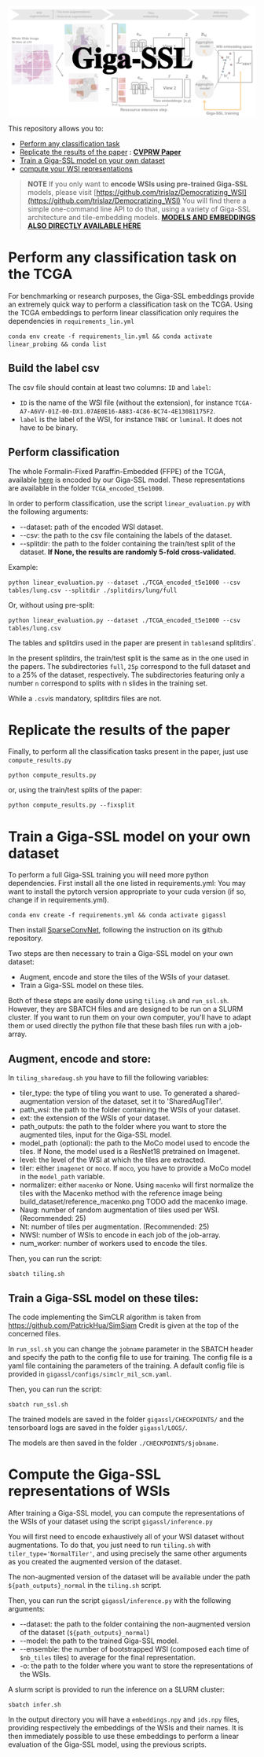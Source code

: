 ![](banner.png)

This repository allows you to:
* [Perform any classification task](#perform-any-classification-task-on-the-tcga)
* [Replicate the results of the paper](#replicate-the-results-of-the-paper) : **[CVPRW Paper](https://openaccess.thecvf.com/content/CVPR2023W/CVMI/papers/Lazard_Giga-SSL_Self-Supervised_Learning_for_Gigapixel_Images_CVPRW_2023_paper.pdf)**
* [Train a Giga-SSL model on your own dataset](#train-a-giga-ssl-model-on-your-own-dataset)
* [compute your WSI representations](#compute-the-giga-ssl-representations)

> **NOTE** If you only want to **encode WSIs using pre-trained Giga-SSL** models, please visit [https://github.com/trislaz/Democratizing_WSI](https://github.com/trislaz/Democratizing_WSI)
> You will find there a simple one-command line API to do that, using a variety of Giga-SSL architecture and tile-embedding models.
> [**MODELS AND EMBEDDINGS ALSO DIRECTLY AVAILABLE HERE**](https://data.mendeley.com/datasets/d573xfd9fg/6)

# Perform any classification task on the TCGA

For benchmarking or research purposes, the Giga-SSL embeddings provide an extremely quick way to perform a classification task on the TCGA.
Using the TCGA embeddings to perform linear classification only requires the dependencies in `requirements_lin.yml`
```
conda env create -f requirements_lin.yml && conda activate linear_probing && conda list
```

## Build the label csv

The csv file should contain at least two columns: `ID` and `label`:
* `ID` is the name of the WSI file (without the extension), for instance `TCGA-A7-A6VV-01Z-00-DX1.07AE0E16-A883-4C86-BC74-4E13081175F2`.
* `label` is the label of the WSI, for instance `TNBC` or `luminal`. It does not have to be binary.

## Perform classification

The whole Formalin-Fixed Paraffin-Embedded (FFPE) of the TCGA, available [here](https://portal.gdc.cancer.gov/) is encoded by our Giga-SSL model. 
These representations are available in the folder `TCGA_encoded_t5e1000`.

In order to perform classification, use the script `linear_evaluation.py` with the following arguments:
* --dataset: path of the encoded WSI dataset.
* --csv: the path to the csv file containing the labels of the dataset.
* --splitdir: the path to the folder containing the train/test split of the dataset. **If None, the results are randomly 5-fold cross-validated**.

Example:
```
python linear_evaluation.py --dataset ./TCGA_encoded_t5e1000 --csv tables/lung.csv --splitdir ./splitdirs/lung/full
```

Or, without using pre-split:
```
python linear_evaluation.py --dataset ./TCGA_encoded_t5e1000 --csv tables/lung.csv
```
The tables and splitdirs used in the paper are present in `tables`and splitdirs`.

In the present splitdirs, the train/test split is the same as in the one used in the papers. 
The subdirectories `full`, `25p` correspond to the full dataset and to a 25% of the dataset, respectively.
The subdirectories featuring only a number `n` correspond to splits with n slides in the training set.

While a `.csv`is mandatory, splitdirs files are not.

# Replicate the results of the paper

Finally, to perform all the classification tasks present in the paper, just use `compute_results.py`

```
python compute_results.py
```

or, using the train/test splits of the paper:
```
python compute_results.py --fixsplit
```


# Train a Giga-SSL model on your own dataset

To perform a full Giga-SSL training you will need more python dependencies. First install all the one listed in requirements.yml:
You may want to install the pytorch version appropriate to your cuda version (if so, change if in requirements.yml).

```
conda env create -f requirements.yml && conda activate gigassl 
```

Then install [SparseConvNet](https://github.com/facebookresearch/SparseConvNet), following the instruction on its github repository. 

Two steps are then necessary to train a Giga-SSL model on your own dataset:
* Augment, encode and store the tiles of the WSIs of your dataset.
* Train a Giga-SSL model on these tiles.

Both of these steps are easily done using `tiling.sh` and `run_ssl.sh`.
However, they are SBATCH files and are designed to be run on a SLURM cluster.
If you want to run them on your own computer, you'll have to adapt them or used directly the python file that these bash files run with a job-array.

## Augment, encode and store:

In `tiling_sharedaug.sh` you have to fill the following variables:
* tiler_type: the type of tiling you want to use. To generated a shared-augmentation version of the dataset, set it to 'SharedAugTiler'.
* path_wsi: the path to the folder containing the WSIs of your dataset.
* ext: the extension of the WSIs of your dataset.
* path_outputs: the path to the folder where you want to store the augmented tiles, input for the Giga-SSL model.
* model_path (optional): the path to the MoCo model used to encode the tiles. If None, the model used is a ResNet18 pretrained on Imagenet.
* level: the level of the WSI at which the tiles are extracted.
* tiler: either `imagenet` or `moco`. If `moco`, you have to provide a MoCo model in the `model_path` variable.
* normalizer: either `macenko` or None. Using `macenko` will first normalize the tiles with the Macenko method with the reference image being build_dataset/reference_macenko.png TODO add the macenko image.
* Naug: number of random augmentation of tiles used per WSI. (Recommended: 25)
* Nt: number of tiles per augmentation. (Recommended: 25)
* NWSI: number of WSIs to encode in each job of the job-array.
* num_worker: number of workers used to encode the tiles.

Then, you can run the script:

```
sbatch tiling.sh
```

## Train a Giga-SSL model on these tiles:

The code implementing the SimCLR algorithm is taken from https://github.com/PatrickHua/SimSiam
Credit is given at the top of the concerned files.

In `run_ssl.sh` you can change the `jobname` parameter in the SBATCH header and specify the path to the config file to use for training.
The config file is a yaml file containing the parameters of the training.
A default config file is provided in `gigassl/configs/simclr_mil_scm.yaml`.

Then, you can run the script:
```
sbatch run_ssl.sh
```

The trained models are saved in the folder `gigassl/CHECKPOINTS/` and the tensorboard logs are saved in the folder `gigassl/LOGS/`.

The models are then saved in the folder `./CHECKPOINTS/$jobname`.

# Compute the Giga-SSL representations of WSIs

After training a Giga-SSL model, you can compute the representations of the WSIs of your dataset using the script `gigassl/inference.py`

You will first need to encode exhaustively all of your WSI dataset without augmentations.
To do that, you just need to run `tiling.sh` with `tiler_type='NormalTiler'`, and using precisely the same other arguments as 
you created the augmented version of the dataset.

The non-augmented version of the dataset will be available under the path `${path_outputs}_normal` in the `tiling.sh` script.

Then, you can run the script `gigassl/inference.py` with the following arguments:

* --dataset: the path to the folder containing the non-augmented version of the dataset (`${path_outputs}_normal`)
* --model: the path to the trained Giga-SSL model.
* --ensemble: the number of bootstrapped WSI (composed each time of `$nb_tiles` tiles) to average for the final representation.
* -o: the path to the folder where you want to store the representations of the WSIs.

A slurm script is provided to run the inference on a SLURM cluster: 

```
sbatch infer.sh
```

In the output directory you will have a `embeddings.npy` and `ids.npy` files, providing respectively the embeddings of the WSIs and their names.
It is then immediately possible to use these embeddings to perform a linear evaluation of the Giga-SSL model, using the previous scripts.

